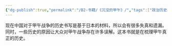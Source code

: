 ```yaml
---
{"dg-publish":true,"permalink":"/B2-书籍/《沉没的甲午》/","tags":["政治历史社会"]}
---
```



现在中国对于甲午战争的历史书写是基于日本的材料，所以会有很多失真和遗漏。同时，一些历史的原因让大众对甲午战争存在许多误解。这本书就是在梳理甲午真正的历史。
